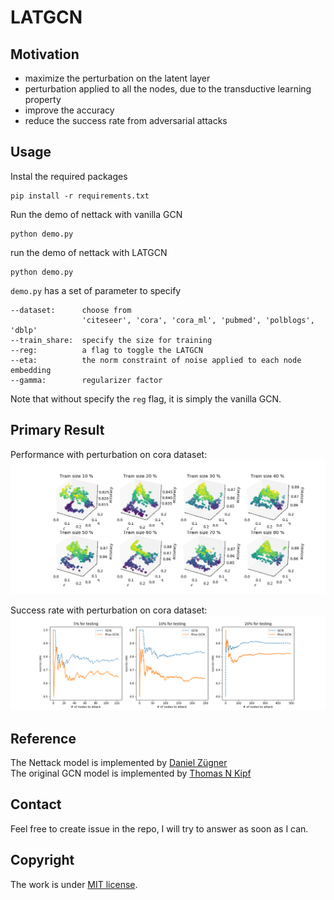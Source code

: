 # LATGCN

## Motivation

* maximize the perturbation on the latent layer
* perturbation applied to all the nodes, due to the transductive learning property
* improve the accuracy
* reduce the success rate from adversarial attacks

## Usage

Instal the required packages
```
pip install -r requirements.txt
```

Run the demo of nettack with vanilla GCN
```
python demo.py
```
run the demo of nettack with LATGCN
```
python demo.py
```

`demo.py` has a set of parameter to specify

```
--dataset:      choose from 
                'citeseer', 'cora', 'cora_ml', 'pubmed', 'polblogs', 'dblp'
--train_share:  specify the size for training
--reg:          a flag to toggle the LATGCN
--eta:          the norm constraint of noise applied to each node embedding
--gamma:        regularizer factor
```

Note that without specify the `reg` flag, it is simply the vanilla GCN.

## Primary Result

Performance with perturbation on cora dataset:  
![image](./manifold.png)

Success rate with perturbation on cora dataset:  
![image](./success_rate.png)

## Reference

The Nettack model is implemented by [Daniel Zügner](https://github.com/danielzuegner/nettack)  
The original GCN model is implemented by [Thomas N Kipf](https://github.com/tkipf/gcn)  

## Contact

Feel free to create issue in the repo, I will try to answer as soon as I can.

## Copyright

The work is under [MIT license](./LICENSE).
